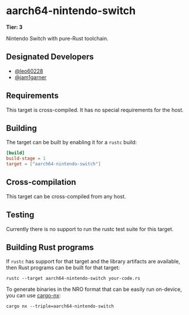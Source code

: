 # aarch64-nintendo-switch

**Tier: 3**

Nintendo Switch with pure-Rust toolchain.

## Designated Developers

* [@leo60228](https://github.com/leo60228)
* [@jam1garner](https://github.com/jam1garner)

## Requirements

This target is cross-compiled.
It has no special requirements for the host.

## Building

The target can be built by enabling it for a `rustc` build:

```toml
[build]
build-stage = 1
target = ["aarch64-nintendo-switch"]
```

## Cross-compilation

This target can be cross-compiled from any host.

## Testing

Currently there is no support to run the rustc test suite for this target.

## Building Rust programs

If `rustc` has support for that target and the library artifacts are available,
then Rust programs can be built for that target:

```text
rustc --target aarch64-nintendo-switch your-code.rs
```

To generate binaries in the NRO format that can be easily run on-device, you
can use [cargo-nx](https://github.com/aarch64-switch-rs/cargo-nx):

```text
cargo nx --triple=aarch64-nintendo-switch
```
